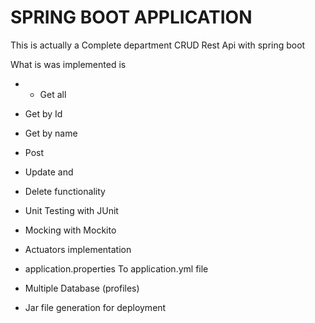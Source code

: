 # SPRING BOOT APPLICATION
This is actually a Complete department CRUD Rest Api with spring boot

What is was implemented is

- - Get all
- Get by Id
- Get by name
- Post
- Update and
- Delete functionality


- Unit Testing with JUnit
- Mocking with Mockito
- Actuators implementation

- application.properties To application.yml file
- Multiple Database (profiles)

- Jar file generation for deployment
